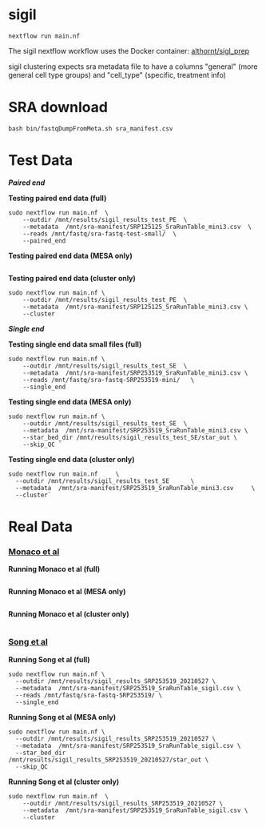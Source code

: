 # sigil

`nextflow run main.nf`

The sigil nextflow workflow uses the Docker container:  [althornt/sigl_prep](https://hub.docker.com/r/althornt/sigl_prep)

sigil clustering expects sra metadata file to have a columns "general" (more general cell type groups) and "cell_type" (specific, treatment info)

# SRA download

`bash bin/fastqDumpFromMeta.sh sra_manifest.csv`





# Test Data

_**Paired end**_


**Testing paired end data (full)**
```
sudo nextflow run main.nf  \
    --outdir /mnt/results/sigil_results_test_PE  \
    --metadata  /mnt/sra-manifest/SRP125125_SraRunTable_mini3.csv  \
    --reads /mnt/fastq/sra-fastq-test-small/  \
    --paired_end
```


**Testing paired end data (MESA only)**

```
```


**Testing paired end data (cluster only)**
```
sudo nextflow run main.nf \
    --outdir /mnt/results/sigil_results_test_PE  \
    --metadata  /mnt/sra-manifest/SRP125125_SraRunTable_mini3.csv \
    --cluster
```


_**Single end**_

**Testing single end data small files (full)**
```
sudo nextflow run main.nf \
    --outdir /mnt/results/sigil_results_test_SE  \
    --metadata  /mnt/sra-manifest/SRP253519_SraRunTable_mini3.csv \
    --reads /mnt/fastq/sra-fastq-SRP253519-mini/   \
    --single_end
```

**Testing single end data (MESA only)**

```
sudo nextflow run main.nf \
    --outdir /mnt/results/sigil_results_test_SE  \
    --metadata  /mnt/sra-manifest/SRP253519_SraRunTable_mini3.csv \
    --star_bed_dir /mnt/results/sigil_results_test_SE/star_out \
    --skip_QC `
```

**Testing single end data (cluster only)**
```
sudo nextflow run main.nf     \
  --outdir /mnt/results/sigil_results_test_SE      \
  --metadata  /mnt/sra-manifest/SRP253519_SraRunTable_mini3.csv     \
  --cluster`
```

# Real Data

### [Monaco et al](https://www.cell.com/cell-reports/pdf/S2211-1247(19)30059-2.pdf)
**Running Monaco et al (full)**
```

```

**Running Monaco et al (MESA only)**
```

```

**Running Monaco et al (cluster only)**
```

```


### [Song et al](https://www.sciencedirect.com/science/article/pii/S2211124719300592?via%3Dihub)

**Running Song et al (full)**

```
sudo nextflow run main.nf \
  --outdir /mnt/results/sigil_results_SRP253519_20210527 \
  --metadata  /mnt/sra-manifest/SRP253519_SraRunTable_sigil.csv \
  --reads /mnt/fastq/sra-fastq-SRP253519/ \
  --single_end
```

**Running Song et al (MESA only)**

```
sudo nextflow run main.nf \
  --outdir /mnt/results/sigil_results_SRP253519_20210527 \
  --metadata  /mnt/sra-manifest/SRP253519_SraRunTable_sigil.csv \
  --star_bed_dir /mnt/results/sigil_results_SRP253519_20210527/star_out \
  --skip_QC
```

  **Running Song et al (cluster only)**
```
sudo nextflow run main.nf  \
    --outdir /mnt/results/sigil_results_SRP253519_20210527 \
    --metadata  /mnt/sra-manifest/SRP253519_SraRunTable_sigil.csv \
    --cluster
```
